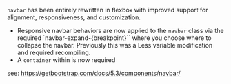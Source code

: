 `navbar` has been entirely rewritten in flexbox with improved support
for alignment, responsiveness, and customization.

- Responsive navbar behaviors are now applied to the `navbar` class via the required
`navbar-expand-{breakpoint}`` where you choose where to collapse the navbar.
Previously this was a Less variable modification and required recompiling.
- A `container` within is now required

see: https://getbootstrap.com/docs/5.3/components/navbar/
